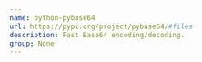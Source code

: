 ```yaml
---
name: python-pybase64
url: https://pypi.org/project/pybase64/#files
description: Fast Base64 encoding/decoding.
group: None
---
```

